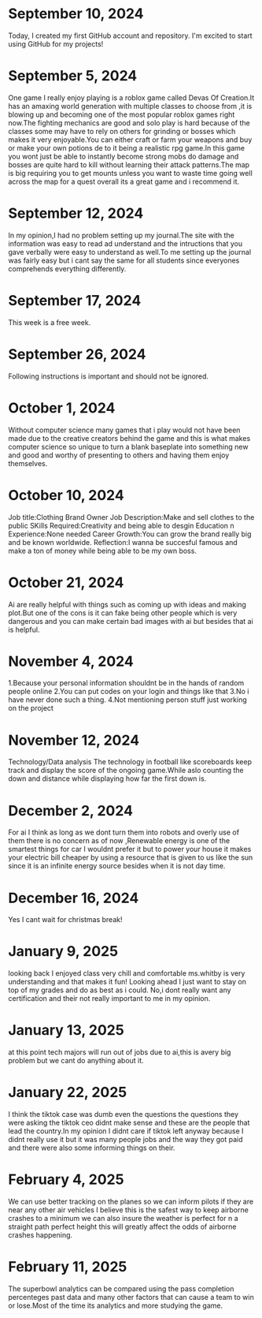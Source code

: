 # September 10, 2024

Today, I created my first GitHub account and repository. I'm excited to start using GitHub for my projects!

# September 5, 2024

One game I really enjoy playing is a roblox game called Devas Of Creation.It has an amaxing world generation with multiple classes to choose from ,it is blowing up and becoming one of the most popular roblox games right now.The fighting mechanics are good and solo play is hard because of the classes some may have to rely on others for grinding or bosses which makes it very enjoyable.You can either craft or farm your weapons and buy or make your own potions de to it being a realistic rpg game.In this game you wont just be able to instantly become strong mobs do damage and bosses are quite hard to kill without learning their attack patterns.The map is big requiring you to get mounts unless you want to waste time going well across the map for a quest overall its a great game and i recommend it.

# September 12, 2024

In my opinion,I had no problem setting up my journal.The site with the information was easy to read ad understand and the intructions that you gave verbally were easy to understand as well.To me setting up the journal was fairly easy but i cant say the same for all students since everyones comprehends everything differently.

# September 17, 2024

This week is a free week.

# September 26, 2024

Following instructions is important and should not be ignored.

# October 1, 2024

Without computer science many games that i play would not have been made due to the creative creators behind the game and this is what makes computer science so unique to turn a blank baseplate into something new and good and worthy of presenting to others and having them enjoy themselves.

# October 10, 2024

Job title:Clothing Brand Owner
Job Description:Make and sell clothes to the public
SKills Required:Creativity and being able to desgin
Education n Experience:None needed
Career Growth:You can grow the brand really big and be known worldwide.
Reflection:I wanna be succesful famous and make a ton of money while being able to be my own boss.

# October 21, 2024

Ai are really helpful with things such as coming up with ideas and making plot.But one of the cons is it can fake being other people which is very dangerous and you can make certain bad images with ai but besides that ai is helpful.

# November 4, 2024

1.Because your personal information shouldnt be in the hands of random people online
2.You can put codes on your login and things like that
3.No i have never done such a thing.
4.Not mentioning person stuff just working on the project

# November 12, 2024

Technology/Data analysis
The technology in football like scoreboards keep track and display the score of the ongoing game.While aslo counting the down and distance while displaying how far the first down is.

# December 2, 2024

For ai I think as long as we dont turn them into robots and overly use of them there is no concern as of now ,Renewable energy is one of the smartest things for car I wouldnt prefer it but to power your house it makes your electric bill cheaper by using a resource that is given to us like the sun since it is an infinite energy source besides when it is not day time.

# December 16, 2024

Yes I cant wait for christmas break!

# January 9, 2025

looking back I enjoyed class very chill and comfortable ms.whitby is very understanding and that makes it fun!
Looking ahead I just want to stay on top of my grades and do as best as i could.
No,i dont really want any certification and their not really important to me in my opinion.

# January 13, 2025

at this point tech majors will run out of jobs due to ai,this is avery big problem but we cant do anything about it.

# January 22, 2025

I think the tiktok case was dumb even the questions the questions they were asking the tiktok ceo didnt make sense and these are the people that lead the country.In my opinion I didnt care if tiktok left anyway because I didnt really use it but it was many people jobs and the way they got paid and there were also some informing things on their.

# February 4, 2025

We can use better tracking on the planes so we can inform pilots if they are near any other air vehicles I believe this is the safest way to keep airborne crashes to a minimum we can also insure the weather is perfect for n a straight path perfect height this will greatly affect the odds of airborne crashes happening.

# February 11, 2025

The superbowl analytics can be compared using the pass completion percenteges past data and many other factors that can cause a team to win or lose.Most of the time its analytics and more studying the game.

